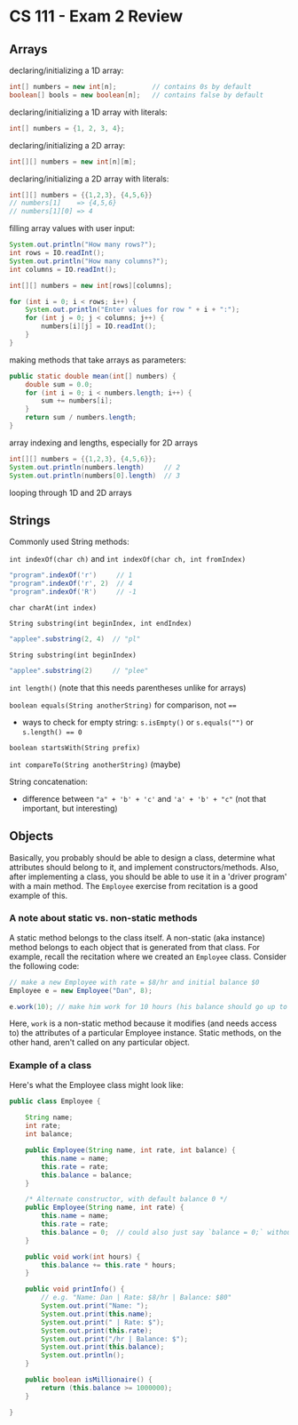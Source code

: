 # CS 111 - Exam 2 Review

## Arrays

declaring/initializing a 1D array:

```java	
int[] numbers = new int[n];         // contains 0s by default
boolean[] bools = new boolean[n];   // contains false by default
```

declaring/initializing a 1D array with literals:

```java
int[] numbers = {1, 2, 3, 4};
```

declaring/initializing a 2D array:

```java
int[][] numbers = new int[n][m];
```

declaring/initializing a 2D array with literals:

```java
int[][] numbers = {{1,2,3}, {4,5,6}}
// numbers[1]    => {4,5,6}
// numbers[1][0] => 4
```

filling array values with user input:

```java
System.out.println("How many rows?");
int rows = IO.readInt();
System.out.println("How many columns?");
int columns = IO.readInt();

int[][] numbers = new int[rows][columns];

for (int i = 0; i < rows; i++) {
	System.out.println("Enter values for row " + i + ":");
	for (int j = 0; j < columns; j++) {
		numbers[i][j] = IO.readInt();
	}
}
```

making methods that take arrays as parameters:

```java
public static double mean(int[] numbers) {
	double sum = 0.0;
	for (int i = 0; i < numbers.length; i++) {
		sum += numbers[i];
	}
	return sum / numbers.length;
}
```

array indexing and lengths, especially for 2D arrays

```java
int[][] numbers = {{1,2,3}, {4,5,6}};
System.out.println(numbers.length)     // 2
System.out.println(numbers[0].length)  // 3
```

looping through 1D and 2D arrays

## Strings

Commonly used String methods:

`int indexOf(char ch)` and `int indexOf(char ch, int fromIndex)`

```java
"program".indexOf('r')     // 1
"program".indexOf('r', 2)  // 4
"program".indexOf('R')     // -1
```

`char charAt(int index)`

`String substring(int beginIndex, int endIndex)`
```java
"applee".substring(2, 4)  // "pl"
```

`String substring(int beginIndex)`
```java
"applee".substring(2)     // "plee"
```

`int length()` (note that this needs parentheses unlike for arrays)

`boolean equals(String anotherString)` for comparison, not `==`
- ways to check for empty string: `s.isEmpty()` or `s.equals("")` or `s.length() == 0`

`boolean startsWith(String prefix)`

`int compareTo(String anotherString)` (maybe)

String concatenation:

- difference between `"a" + 'b' + 'c'`  and  `'a' + 'b' + "c"` (not that important, but interesting)

## Objects

Basically, you probably should be able to design a class, determine what
attributes should belong to it, and implement constructors/methods. Also, after
implementing a class, you should be able to use it in a 'driver program' with
a main method. The `Employee` exercise from recitation is a good example of this.

### A note about static vs. non-static methods

A static method belongs to the class itself. A non-static (aka instance) method
belongs to each object that is generated from that class. For example, recall
the recitation where we created an `Employee` class. Consider the following code:

```java
// make a new Employee with rate = $8/hr and initial balance $0
Employee e = new Employee("Dan", 8);

e.work(10);	// make him work for 10 hours (his balance should go up to $80)
```

Here, `work` is a non-static method because it modifies (and needs access to)
the attributes of a particular Employee instance. Static methods, on the other
hand, aren't called on any particular object.

### Example of a class

Here's what the Employee class might look like:

```java
public class Employee {
	
	String name;
	int rate;
	int balance;

	public Employee(String name, int rate, int balance) {
		this.name = name;
		this.rate = rate;
		this.balance = balance;
	}

	/* Alternate constructor, with default balance 0 */
	public Employee(String name, int rate) {
		this.name = name;
		this.rate = rate;
		this.balance = 0;  // could also just say `balance = 0;` without `this`
	}

	public void work(int hours) {
		this.balance += this.rate * hours;
	}

	public void printInfo() {
		// e.g. "Name: Dan | Rate: $8/hr | Balance: $80"
		System.out.print("Name: ");
		System.out.print(this.name);
		System.out.print(" | Rate: $");
		System.out.print(this.rate);
		System.out.print("/hr | Balance: $");
		System.out.print(this.balance);
		System.out.println();
	}

	public boolean isMillionaire() {
		return (this.balance >= 1000000);
	}

}
```
